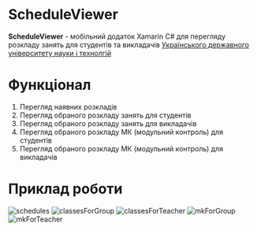 # ScheduleViewer
__ScheduleViewer__ - мобільний додаток Xamarin C# для перегляду розкладу занять для студентів та викладачів [Українського державного університету науки і технолгій](https://ust.edu.ua/)
# Функціонал
1. Перегляд наявних розкладів
2. Перегляд обраного розкладу занять для студентів
3. Перегляд обраного розкладу занять для викладачів
4. Перегляд обраного розкладу МК (модульний контроль) для студентів
5. Перегляд обраного розкладу МК (модульний контроль) для викладачів
# Приклад роботи
![schedules](ScheduleViewer/ScreenShots/schdules.png)
![classesForGroup](ScheduleViewer/ScreenShots/classesForGroup.png)
![classesForTeacher](ScheduleViewer/ScreenShots/classesForTeacher.png)
![mkForGroup](ScheduleViewer/ScreenShots/mkForGroup.png)
![mkForTeacher](ScheduleViewer/ScreenShots/mkForTeacher.png)

